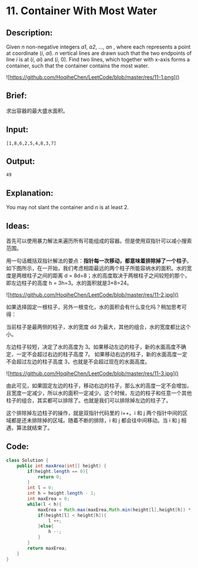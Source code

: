 # 11. Container With Most Water

## Description:

Given *n* non-negative integers *a1*, *a2*, ..., *an* , where each represents a point at coordinate (*i*, *ai*). *n* vertical lines are drawn such that the two endpoints of line *i* is at (*i*, *ai*) and (*i*, 0). Find two lines, which together with x-axis forms a container, such that the container contains the most water.

![https://github.com/HoqiheChen/LeetCode/blob/master/res/11-1.png]()

## Brief:

求出容器的最大盛水面积。

## Input:

```
[1,8,6,2,5,4,8,3,7]
```

## Output:

```
49
```

## Explanation:

You may not slant the container and *n* is at least 2.

## Ideas:

首先可以使用暴力解法来遍历所有可能组成的容器。但是使用双指针可以减小搜索范围。

用一句话概括双指针解法的要点：**指针每一次移动，都意味着排除掉了一个柱子**。如下图所示，在一开始，我们考虑相距最远的两个柱子所能容纳水的面积。水的宽度是两根柱子之间的距离 d = 8d=8；水的高度取决于两根柱子之间较短的那个，即左边柱子的高度 h = 3h=3。水的面积就是3×8=24。

![https://github.com/HoqiheChen/LeetCode/blob/master/res/11-2.jpg]()

如果选择固定一根柱子，另外一根变化，水的面积会有什么变化吗？稍加思考可得：

当前柱子是最两侧的柱子，水的宽度 dd 为最大，其他的组合，水的宽度都比这个小。

左边柱子较短，决定了水的高度为 3。如果移动左边的柱子，新的水面高度不确定，一定不会超过右边的柱子高度 7。
		如果移动右边的柱子，新的水面高度一定不会超过左边的柱子高度 3，也就是不会超过现在的水面高度。

![https://github.com/HoqiheChen/LeetCode/blob/master/res/11-3.jpg]()

由此可见，如果固定左边的柱子，移动右边的柱子，那么水的高度一定不会增加，且宽度一定减少，所以水的面积一定减少。这个时候，左边的柱子和任意一个其他柱子的组合，其实都可以排除了。也就是我们可以排除掉左边的柱子了。

这个排除掉左边柱子的操作，就是双指针代码里的 i++。i 和 j 两个指针中间的区域都是还未排除掉的区域。随着不断的排除，i 和 j 都会往中间移动。当 i 和 j 相遇，算法就结束了。

## Code:

```java
class Solution {
    public int maxArea(int[] height) {
        if(height.length == 0){
            return 0;
        }
        int l = 0;
        int h = height.length - 1;
        int maxErea = 0;
        while(l < h){
            maxErea = Math.max(maxErea,Math.min(height[l],height[h]) * (h - l));
            if(height[l] < height[h]){
                l ++;
            }else{
                h --;
            }
        }
        return maxErea;
    }
}
```

